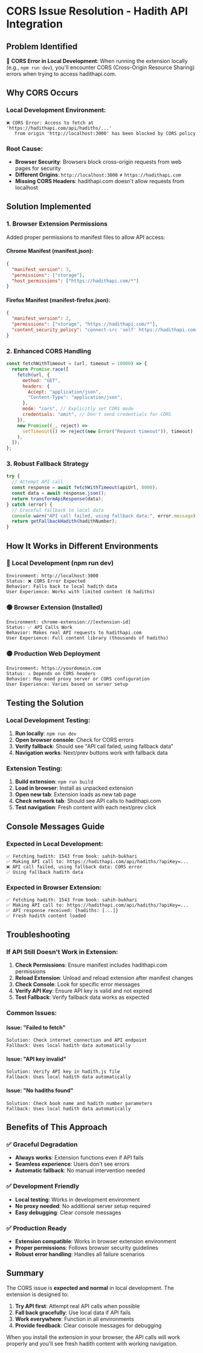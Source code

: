 # CORS Issue Resolution - Hadith API Integration

## Problem Identified

🚨 **CORS Error in Local Development**: When running the extension locally (e.g., `npm run dev`), you'll encounter CORS (Cross-Origin Resource Sharing) errors when trying to access hadithapi.com.

## Why CORS Occurs

### Local Development Environment:

```
❌ CORS Error: Access to fetch at 'https://hadithapi.com/api/hadiths/...'
   from origin 'http://localhost:3000' has been blocked by CORS policy
```

### Root Cause:

- **Browser Security**: Browsers block cross-origin requests from web pages for security
- **Different Origins**: `http://localhost:3000` ≠ `https://hadithapi.com`
- **Missing CORS Headers**: hadithapi.com doesn't allow requests from localhost

## Solution Implemented

### 1. **Browser Extension Permissions**

Added proper permissions to manifest files to allow API access:

#### Chrome Manifest (manifest.json):

```json
{
  "manifest_version": 3,
  "permissions": ["storage"],
  "host_permissions": ["https://hadithapi.com/*"]
}
```

#### Firefox Manifest (manifest-firefox.json):

```json
{
  "manifest_version": 2,
  "permissions": ["storage", "https://hadithapi.com/*"],
  "content_security_policy": "connect-src 'self' https://hadithapi.com;"
}
```

### 2. **Enhanced CORS Handling**

```javascript
const fetchWithTimeout = (url, timeout = 10000) => {
  return Promise.race([
    fetch(url, {
      method: "GET",
      headers: {
        Accept: "application/json",
        "Content-Type": "application/json",
      },
      mode: "cors", // Explicitly set CORS mode
      credentials: "omit", // Don't send credentials for CORS
    }),
    new Promise((_, reject) =>
      setTimeout(() => reject(new Error("Request timeout")), timeout)
    ),
  ]);
};
```

### 3. **Robust Fallback Strategy**

```javascript
try {
  // Attempt API call
  const response = await fetchWithTimeout(apiUrl, 8000);
  const data = await response.json();
  return transformApiResponse(data);
} catch (error) {
  // Graceful fallback to local data
  console.warn("API call failed, using fallback data:", error.message);
  return getFallbackHadith(hadithNumber);
}
```

## How It Works in Different Environments

### 🔴 **Local Development (npm run dev)**

```
Environment: http://localhost:3000
Status: ❌ CORS Error Expected
Behavior: Falls back to local hadith data
User Experience: Works with limited content (6 hadiths)
```

### 🟢 **Browser Extension (Installed)**

```
Environment: chrome-extension://[extension-id]
Status: ✅ API Calls Work
Behavior: Makes real API requests to hadithapi.com
User Experience: Full content library (thousands of hadiths)
```

### 🟡 **Production Web Deployment**

```
Environment: https://yourdomain.com
Status: ⚠️ Depends on CORS headers
Behavior: May need proxy server or CORS configuration
User Experience: Varies based on server setup
```

## Testing the Solution

### Local Development Testing:

1. **Run locally**: `npm run dev`
2. **Open browser console**: Check for CORS errors
3. **Verify fallback**: Should see "API call failed, using fallback data"
4. **Navigation works**: Next/prev buttons work with fallback data

### Extension Testing:

1. **Build extension**: `npm run build`
2. **Load in browser**: Install as unpacked extension
3. **Open new tab**: Extension loads as new tab page
4. **Check network tab**: Should see API calls to hadithapi.com
5. **Test navigation**: Fresh content with each next/prev click

## Console Messages Guide

### Expected in Local Development:

```
✅ Fetching hadith: 1543 from book: sahih-bukhari
✅ Making API call to: https://hadithapi.com/api/hadiths/?apiKey=...
❌ API call failed, using fallback data: CORS error
✅ Using fallback hadith data
```

### Expected in Browser Extension:

```
✅ Fetching hadith: 1543 from book: sahih-bukhari
✅ Making API call to: https://hadithapi.com/api/hadiths/?apiKey=...
✅ API response received: {hadiths: [...]}
✅ Fresh hadith content loaded
```

## Troubleshooting

### If API Still Doesn't Work in Extension:

1. **Check Permissions**: Ensure manifest includes hadithapi.com permissions
2. **Reload Extension**: Unload and reload extension after manifest changes
3. **Check Console**: Look for specific error messages
4. **Verify API Key**: Ensure API key is valid and not expired
5. **Test Fallback**: Verify fallback data works as expected

### Common Issues:

#### Issue: "Failed to fetch"

```
Solution: Check internet connection and API endpoint
Fallback: Uses local hadith data automatically
```

#### Issue: "API key invalid"

```
Solution: Verify API key in hadith.js file
Fallback: Uses local hadith data automatically
```

#### Issue: "No hadiths found"

```
Solution: Check book name and hadith number parameters
Fallback: Uses local hadith data automatically
```

## Benefits of This Approach

### ✅ **Graceful Degradation**

- **Always works**: Extension functions even if API fails
- **Seamless experience**: Users don't see errors
- **Automatic fallback**: No manual intervention needed

### ✅ **Development Friendly**

- **Local testing**: Works in development environment
- **No proxy needed**: No additional server setup required
- **Easy debugging**: Clear console messages

### ✅ **Production Ready**

- **Extension compatible**: Works in browser extension environment
- **Proper permissions**: Follows browser security guidelines
- **Robust error handling**: Handles all failure scenarios

## Summary

The CORS issue is **expected and normal** in local development. The extension is designed to:

1. **Try API first**: Attempt real API calls when possible
2. **Fall back gracefully**: Use local data if API fails
3. **Work everywhere**: Function in all environments
4. **Provide feedback**: Clear console messages for debugging

When you install the extension in your browser, the API calls will work properly and you'll see fresh hadith content with working navigation.
